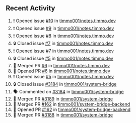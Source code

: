 ## Recent Activity

<!--START_SECTION:activity-->
1. ❗ Opened issue [#10](https://github.com/timmo001/notes.timmo.dev/issues/10) in [timmo001/notes.timmo.dev](https://github.com/timmo001/notes.timmo.dev)
2. ❗ Opened issue [#9](https://github.com/timmo001/notes.timmo.dev/issues/9) in [timmo001/notes.timmo.dev](https://github.com/timmo001/notes.timmo.dev)
3. ❗ Opened issue [#8](https://github.com/timmo001/notes.timmo.dev/issues/8) in [timmo001/notes.timmo.dev](https://github.com/timmo001/notes.timmo.dev)
4. 🔒 Closed issue [#7](https://github.com/timmo001/notes.timmo.dev/issues/7) in [timmo001/notes.timmo.dev](https://github.com/timmo001/notes.timmo.dev)
5. ❗ Opened issue [#7](https://github.com/timmo001/notes.timmo.dev/issues/7) in [timmo001/notes.timmo.dev](https://github.com/timmo001/notes.timmo.dev)
6. 🔒 Closed issue [#5](https://github.com/timmo001/notes.timmo.dev/issues/5) in [timmo001/notes.timmo.dev](https://github.com/timmo001/notes.timmo.dev)
7. 🎉 Merged PR [#6](https://github.com/timmo001/notes.timmo.dev/pull/6) in [timmo001/notes.timmo.dev](https://github.com/timmo001/notes.timmo.dev)
8. 💪 Opened PR [#6](https://github.com/timmo001/notes.timmo.dev/pull/6) in [timmo001/notes.timmo.dev](https://github.com/timmo001/notes.timmo.dev)
9. ❗ Opened issue [#5](https://github.com/timmo001/notes.timmo.dev/issues/5) in [timmo001/notes.timmo.dev](https://github.com/timmo001/notes.timmo.dev)
10. 🔒 Closed issue [#3184](https://github.com/timmo001/system-bridge/issues/3184) in [timmo001/system-bridge](https://github.com/timmo001/system-bridge)
11. 🗣 Commented on [#3184](https://github.com/timmo001/system-bridge/issues/3184) in [timmo001/system-bridge](https://github.com/timmo001/system-bridge)
12. 🎉 Merged PR [#3189](https://github.com/timmo001/system-bridge/pull/3189) in [timmo001/system-bridge](https://github.com/timmo001/system-bridge)
13. 🎉 Merged PR [#162](https://github.com/timmo001/system-bridge-backend/pull/162) in [timmo001/system-bridge-backend](https://github.com/timmo001/system-bridge-backend)
14. 💪 Opened PR [#162](https://github.com/timmo001/system-bridge-backend/pull/162) in [timmo001/system-bridge-backend](https://github.com/timmo001/system-bridge-backend)
15. 🎉 Merged PR [#3188](https://github.com/timmo001/system-bridge/pull/3188) in [timmo001/system-bridge](https://github.com/timmo001/system-bridge)
<!--END_SECTION:activity-->
